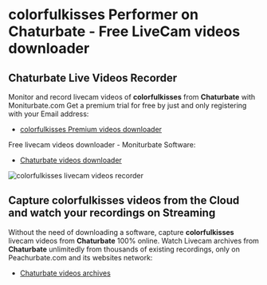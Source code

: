 # colorfulkisses Performer on Chaturbate - Free LiveCam videos downloader

## Chaturbate Live Videos Recorder

Monitor and record livecam videos of **colorfulkisses** from **Chaturbate** with Moniturbate.com
Get a premium trial for free by just and only registering with your Email address:
* [colorfulkisses Premium videos downloader](https://moniturbate.com/request-demo-licence-key.html)

Free livecam videos downloader - Moniturbate Software:
* [Chaturbate videos downloader](https://moniturbate.com/moniturbate-download-software.html)

![colorfulkisses livecam videos recorder](https://peachurnet.com/templates/moniturbate-software.png)


## Capture colorfulkisses videos from the Cloud and watch your recordings on Streaming

Without the need of downloading a software, capture **colorfulkisses** livecam videos from **Chaturbate** 100% online.
Watch Livecam archives from **Chaturbate** unlimitedly from thousands of existing recordings, only on Peachurbate.com and its websites network:
* [Chaturbate videos archives](https://peachurnet.com/)